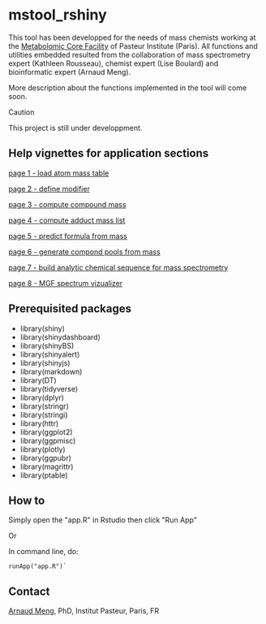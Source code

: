 # mstool_rshiny

This tool has been developped for the needs of mass chemists working at the [Metabolomic Core Facility](https://research.pasteur.fr/en/team/metabolomics-core-facility/) of Pasteur Institute (Paris). 
All functions and utilities embedded resulted from the collaboration of mass spectrometry expert (Kathleen Rousseau), chemist expert (Lise Boulard) and bioinformatic expert (Arnaud Meng).

More description about the functions implemented in the tool will come soon.

> [!CAUTION]
> This project is still under developpment.

## Help vignettes for application sections

[page 1 - load atom mass table](vignettes/tab1_load_mass_data_help.md)

[page 2 - define modifier](vignettes/tab2_define_modifier_help.md)

[page 3 - compute compound mass](vignettes/tab3_work_formula_help.md)

[page 4 - compute adduct mass list](vignettes/tab4_compute_list_of_adducts_help.md)

[page 5 - predict formula from mass](vignettes/tab5_predict_formula_from_mass_help.md)

[page 6 - generate compond pools from mass](vignettes/tab6_generate_mass_pools_help.md)

[page 7 - build analytic chemical sequence for mass spectrometry](vignettes/tab7_build_sequence_help.md)

[page 8 - MGF spectrum vizualizer](vignettes/tab8_mgf_reader_help.md)

## Prerequisited packages

- library(shiny)
- library(shinydashboard)
- library(shinyBS)
- library(shinyalert)
- library(shinyjs)
- library(markdown)
- library(DT)
- library(tidyverse)
- library(dplyr)
- library(stringr)
- library(stringi)
- library(httr)
- library(ggplot2)
- library(ggpmisc)
- library(plotly)
- library(ggpubr)
- library(magrittr)
- library(ptable)

## How to

Simply open the "app.R" in Rstudio then click "Run App"

Or

In command line, do:
```
runApp("app.R")`
```

## Contact

[Arnaud Meng](https://research.pasteur.fr/en/member/arnaud-meng/), PhD, Institut Pasteur, Paris, FR
